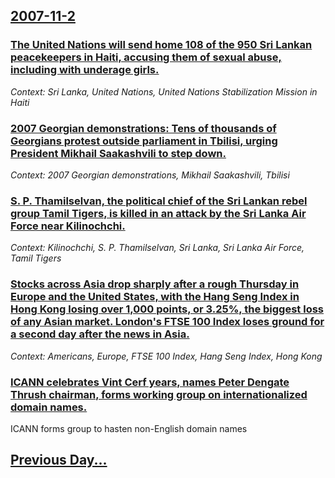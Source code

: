 ## [2007-11-2](/news/2007/11/2/index.md)

### [ The United Nations will send home 108 of the 950 Sri Lankan peacekeepers in Haiti, accusing them of sexual abuse, including with underage girls. ](/news/2007/11/2/the-united-nations-will-send-home-108-of-the-950-sri-lankan-peacekeepers-in-haiti-accusing-them-of-sexual-abuse-including-with-underage-g.md)
_Context: Sri Lanka, United Nations, United Nations Stabilization Mission in Haiti_

### [ 2007 Georgian demonstrations: Tens of thousands of Georgians protest outside parliament in Tbilisi, urging President Mikhail Saakashvili to step down. ](/news/2007/11/2/2007-georgian-demonstrations-tens-of-thousands-of-georgians-protest-outside-parliament-in-tbilisi-urging-president-mikhail-saakashvili-to.md)
_Context: 2007 Georgian demonstrations, Mikhail Saakashvili, Tbilisi_

### [ S. P. Thamilselvan, the political chief of the Sri Lankan rebel group Tamil Tigers, is killed in an attack by the Sri Lanka Air Force near Kilinochchi. ](/news/2007/11/2/s-p-thamilselvan-the-political-chief-of-the-sri-lankan-rebel-group-tamil-tigers-is-killed-in-an-attack-by-the-sri-lanka-air-force-near.md)
_Context: Kilinochchi, S. P. Thamilselvan, Sri Lanka, Sri Lanka Air Force, Tamil Tigers_

### [ Stocks across Asia drop sharply after a rough Thursday in Europe and the United States, with the Hang Seng Index in Hong Kong losing over 1,000 points, or 3.25%, the biggest loss of any Asian market. London's FTSE 100 Index loses ground for a second day after the news in Asia. ](/news/2007/11/2/stocks-across-asia-drop-sharply-after-a-rough-thursday-in-europe-and-the-united-states-with-the-hang-seng-index-in-hong-kong-losing-over-1.md)
_Context: Americans, Europe, FTSE 100 Index, Hang Seng Index, Hong Kong_

### [ ICANN celebrates Vint Cerf years, names Peter Dengate Thrush chairman, forms working group on internationalized domain names. ](/news/2007/11/2/icann-celebrates-vint-cerf-years-names-peter-dengate-thrush-chairman-forms-working-group-on-internationalized-domain-names.md)
ICANN forms group to hasten non-English domain names

## [Previous Day...](/news/2007/11/1/index.md)


